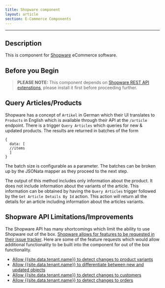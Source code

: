 ```yaml
---
title: Shopware component
layout: article
section: E-Commerce Components
---
```

---
## Description

This is component for [Shopware](https://shopware.com/) eCommerce software.
## Before you Begin

> **PLEASE NOTE:** This component depends on [Shopware REST API
extenstions](https://github.com/elasticio/elasticio-shopware-api-extension),
please install it first before proceeding further.

## Query Articles/Products

Shopware has a concept of ``Artikel`` in German which their UI translates to
``Products`` in English which is available through their API at the ``/article``
endpoint. There is a trigger ``Query Articles`` which queries for new & updated
products. The results are returned in batches of the form
```
{
  data: [
  //items
  ]
}
```

The batch size is configurable as a parameter. The batches can be broken up by
the JSONata mapper as they proceed to the next step.

The output of this method includes only information about the product.  It does
not include information about the variants of the article.  This information can
be obtained by having the ``Query Articles`` trigger followed by the ``Get
Article Details By Id`` action.  This action will return all the details for an
article including information about the articles variants.


## Shopware API Limitations/Improvements

The Shopware API has many shortcomings which limit the ability to use Shopware
out of the box.  [Shopware allows for features to be requested in their issue
tracker](http://en.community.shopware.com/_detail_1282.html#Ticket_overview).
Here are some of the feature requests which would allow additional functionality
to be built into the component for out of the box functionality.

* [Allow {{site.data.tenant.name}} to detect changes to product
 variants](https://issues.shopware.com/issues/SW-19617)
* [Allow {{site.data.tenant.name}} to differentiate between new and updated
 objects](https://issues.shopware.com/issues/SW-19619)
* [Allow {{site.data.tenant.name}} to detect changes to
 customers](https://issues.shopware.com/issues/SW-19618)
* [Allow {{site.data.tenant.name}} to detect changes to
 orders](https://issues.shopware.com/issues/SW-17467)
